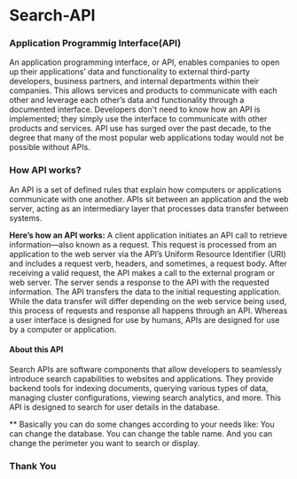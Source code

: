 # Search-API

### Application Programmig Interface(API)
An application programming interface, or API, enables companies to open up their applications’ data and functionality to external third-party developers, business partners, and internal departments within their companies. This allows services and products to communicate with each other and leverage each other’s data and functionality through a documented interface. Developers don't need to know how an API is implemented; they simply use the interface to communicate with other products and services. API use has surged over the past decade, to the degree that many of the most popular web applications today would not be possible without APIs.

### How API works?
An API is a set of defined rules that explain how computers or applications communicate with one another. APIs sit between an application and the web server, acting as an intermediary layer that processes data transfer between systems.

<b> Here’s how an API works:</b>
<ui>
A client application initiates an API call to retrieve information—also known as a request. This request is processed from an application to the web server via the API’s Uniform Resource Identifier (URI) and includes a request verb, headers, and sometimes, a request body.
After receiving a valid request, the API makes a call to the external program or web server.
The server sends a response to the API with the requested information.
The API transfers the data to the initial requesting application.
</ui>
While the data transfer will differ depending on the web service being used, this process of requests and response all happens through an API. Whereas a user interface is designed for use by humans, APIs are designed for use by a computer or application.

#### About this API
Search APIs are software components that allow developers to seamlessly introduce search capabilities to websites and applications. They provide backend tools for indexing documents, querying various types of data, managing cluster configurations, viewing search analytics, and more.
This API is designed to search for user details in the database.

** Basically you can do some changes according to your needs like:
You can change the database.
You can change the table name.
And you can change the perimeter you want to search or display.

### Thank You
